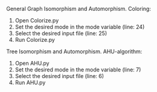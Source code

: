General Graph Isomorphism and Automorphism.
Coloring:
1. Open Colorize.py
2. Set the desired mode in the mode variable (line: 24)
3. Select the desired input file (line: 25)
4. Run Colorize.py


Tree Isomorphism and Automorphism.
AHU-algorithm:
1. Open AHU.py
2. Set the desired mode in the mode variable (line: 7)
3. Select the desired input file (line: 6)
4. Run AHU.py